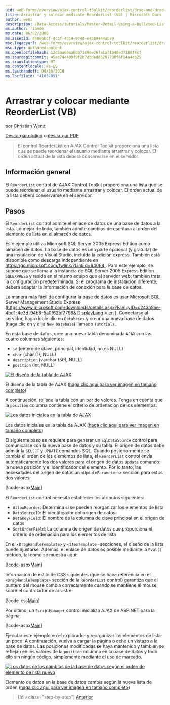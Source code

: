 ```yaml
---
uid: web-forms/overview/ajax-control-toolkit/reorderlist/drag-and-drop-via-reorderlist-vb
title: Arrastrar y colocar mediante ReorderList (VB) | Microsoft Docs
author: wenz
description: /Data-Access/tutorials/Master-Detail-Using-a-bulleted-List-of-master-Records-with-a-Details-DataList-vb
ms.author: riande
ms.date: 06/02/2008
ms.assetid: 848e6bcf-4c3f-4d14-974d-e45b9444ab79
msc.legacyurl: /web-forms/overview/ajax-control-toolkit/reorderlist/drag-and-drop-via-reorderlist-vb
msc.type: authoredcontent
ms.openlocfilehash: 12c5aa60aa6bb71c99e267a1a71b40ed718df8cf
ms.sourcegitcommit: 45ac74e400f9f2b7dbded66297730f6f14a4eb25
ms.translationtype: MT
ms.contentlocale: es-ES
ms.lasthandoff: 08/16/2018
ms.locfileid: "41837951"
---
```

<a name="drag-and-drop-via-reorderlist-vb"></a>Arrastrar y colocar mediante ReorderList (VB)
====================
por [Christian Wenz](https://github.com/wenz)

[Descargar código](http://download.microsoft.com/download/9/3/f/93f8daea-bebd-4821-833b-95205389c7d0/ReorderList5.vb.zip) o [descargar PDF](http://download.microsoft.com/download/2/d/c/2dc10e34-6983-41d4-9c08-f78f5387d32b/reorderlist5VB.pdf)

> El control ReorderList en AJAX Control Toolkit proporciona una lista que se puede reordenar el usuario mediante arrastrar y colocar. El orden actual de la lista deberá conservarse en el servidor.


## <a name="overview"></a>Información general

El `ReorderList` control de AJAX Control Toolkit proporciona una lista que se puede reordenar el usuario mediante arrastrar y colocar. El orden actual de la lista deberá conservarse en el servidor.

## <a name="steps"></a>Pasos

El `ReorderList` control admite el enlace de datos de una base de datos a la lista. Lo mejor de todo, también admite cambios de escritura al orden del elemento de lista en el almacén de datos.

Este ejemplo utiliza Microsoft SQL Server 2005 Express Edition como almacén de datos. La base de datos es una parte opcional (y gratuita) de una instalación de Visual Studio, incluida la edición express. También está disponible como descarga independiente en [ https://go.microsoft.com/fwlink/?LinkId=64064 ](https://go.microsoft.com/fwlink/?LinkId=64064). Para este ejemplo, se supone que se llama a la instancia de SQL Server 2005 Express Edition `SQLEXPRESS` y reside en el mismo equipo que el servidor web; también trata la configuración predeterminada. Si el programa de instalación diferente, deberá adaptar la información de conexión para la base de datos.

La manera más fácil de configurar la base de datos es usar Microsoft SQL Server Management Studio Express ([https://www.microsoft.com/downloads/details.aspx?FamilyID=c243a5ae-4bd1-4e3d-94b8-5a0f62bf7796&amp; DisplayLang = en](https://www.microsoft.com/downloads/details.aspx?FamilyID=c243a5ae-4bd1-4e3d-94b8-5a0f62bf7796&amp;DisplayLang=en) ). Conectarse al servidor, haga doble clic en `Databases` y crear una nueva base de datos (haga clic en y elija `New Database`) llamado `Tutorials`.

En esta base de datos, cree una nueva tabla denominada `AJAX` con las cuatro columnas siguientes:

- `id` (entero de clave, principal, identidad, no es NULL)
- `char` (char (1), NULL)
- `description` (varchar (50), NULL)
- `position` (int, NULL)


[![El diseño de la tabla de AJAX](drag-and-drop-via-reorderlist-vb/_static/image2.png)](drag-and-drop-via-reorderlist-vb/_static/image1.png)

El diseño de la tabla de AJAX ([haga clic aquí para ver imagen en tamaño completo](drag-and-drop-via-reorderlist-vb/_static/image3.png))


A continuación, rellene la tabla con un par de valores. Tenga en cuenta que la `position` columna contiene el criterio de ordenación de los elementos.


[![Los datos iniciales en la tabla de AJAX](drag-and-drop-via-reorderlist-vb/_static/image5.png)](drag-and-drop-via-reorderlist-vb/_static/image4.png)

Los datos iniciales en la tabla de AJAX ([haga clic aquí para ver imagen en tamaño completo](drag-and-drop-via-reorderlist-vb/_static/image6.png))


El siguiente paso se requiere para generar un `SqlDataSource` control para comunicarse con la nueva base de datos y su tabla. El origen de datos debe admitir la `SELECT` y `UPDATE` comandos SQL. Cuando posteriormente se cambia el orden de los elementos de lista, el `ReorderList` control envía automáticamente los dos valores para el origen de datos `Update` comando: la nueva posición y el identificador del elemento. Por lo tanto, las necesidades del origen de datos un `<UpdateParameters>` sección para estos dos valores:

[!code-aspx[Main](drag-and-drop-via-reorderlist-vb/samples/sample1.aspx)]

El `ReorderList` control necesita establecer los atributos siguientes:

- `AllowReorder`: Determina si se pueden reorganizar los elementos de lista
- `DataSourceID`: El identificador del origen de datos
- `DataKeyField`: El nombre de la columna de clave principal en el origen de datos
- `SortOrderField`: La columna de origen de datos que proporciona el criterio de ordenación para los elementos de lista

En el `<DragHandleTemplate>` y `<ItemTemplate>` secciones, el diseño de la lista puede ajustarse. Además, el enlace de datos es posible mediante la `Eval()` método, tal como se muestra aquí:

[!code-aspx[Main](drag-and-drop-via-reorderlist-vb/samples/sample2.aspx)]

Información de estilo de CSS siguientes (que se hace referencia en el `<DragHandleTemplate>` sección de la `ReorderList` control) garantiza que el puntero del mouse cambia correctamente cuando se mantiene el mouse sobre el controlador de arrastre:

[!code-css[Main](drag-and-drop-via-reorderlist-vb/samples/sample3.css)]

Por último, un `ScriptManager` control inicializa AJAX de ASP.NET para la página:

[!code-aspx[Main](drag-and-drop-via-reorderlist-vb/samples/sample4.aspx)]

Ejecutar este ejemplo en el explorador y reorganizar los elementos de lista un poco. A continuación, vuelva a cargar la página o eche un vistazo a la base de datos. Las posiciones modificadas se haya mantenido y también se reflejan en los valores de la `position` columna en la base de datos y todo ello sin ningún código, simplemente mediante el uso de marcado.


[![Los datos de los cambios de la base de datos según el orden de elemento de lista nuevo](drag-and-drop-via-reorderlist-vb/_static/image8.png)](drag-and-drop-via-reorderlist-vb/_static/image7.png)

Elemento de datos en la base de datos cambia según la nueva lista de orden ([haga clic aquí para ver imagen en tamaño completo](drag-and-drop-via-reorderlist-vb/_static/image9.png))

> [!div class="step-by-step"]
> [Anterior](using-postbacks-with-reorderlist-vb.md)
